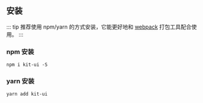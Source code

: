 ## 安装

::: tip
推荐使用 npm/yarn 的方式安装，它能更好地和 [webpack](https://webpack.js.org/) 打包工具配合使用。
:::

### npm 安装

``` shell
npm i kit-ui -S
```

### yarn 安装

``` shell
yarn add kit-ui
```